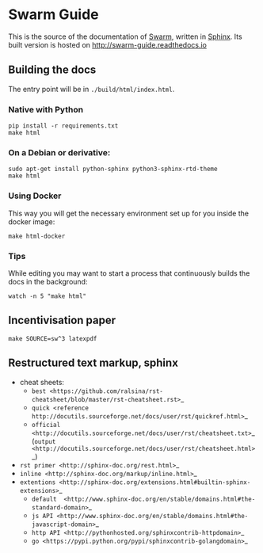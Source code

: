 # Swarm Guide

This is the source of the documentation of [Swarm](https://ethswarm.org/), written in [Sphinx](http://www.sphinx-doc.org/). Its built version is hosted on http://swarm-guide.readthedocs.io

## Building the docs

The entry point will be in `./build/html/index.html`.

### Native with Python

```
pip install -r requirements.txt
make html
```

### On a Debian or derivative:

```
sudo apt-get install python-sphinx python3-sphinx-rtd-theme
make html
```

### Using Docker

This way you will get the necessary environment set up for you inside the docker image:

`make html-docker`

### Tips

While editing you may want to start a process that continuously builds the docs in the background:

```
watch -n 5 "make html"
```

## Incentivisation paper

```
make SOURCE=sw^3 latexpdf
```

## Restructured text markup, sphinx

* cheat sheets:
    * `best <https://github.com/ralsina/rst-cheatsheet/blob/master/rst-cheatsheet.rst>`_
    * `quick <reference http://docutils.sourceforge.net/docs/user/rst/quickref.html>`_
    * `official <http://docutils.sourceforge.net/docs/user/rst/cheatsheet.txt>`_ (`output <http://docutils.sourceforge.net/docs/user/rst/cheatsheet.html>`_)
* `rst primer <http://sphinx-doc.org/rest.html>`_
* `inline <http://sphinx-doc.org/markup/inline.html>`_
* `extentions <http://sphinx-doc.org/extensions.html#builtin-sphinx-extensions>`_
    * `default  <http://www.sphinx-doc.org/en/stable/domains.html#the-standard-domain>`_
    * `js API <http://www.sphinx-doc.org/en/stable/domains.html#the-javascript-domain>`_
    * `http API <http://pythonhosted.org/sphinxcontrib-httpdomain>`_
    * `go <https://pypi.python.org/pypi/sphinxcontrib-golangdomain>`_
